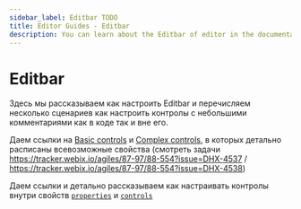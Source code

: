 ```yaml
---
sidebar_label: Editbar TODO
title: Editor Guides - Editbar
description: You can learn about the Editbar of editor in the documentation of the DHTMLX JavaScript Diagram library. Browse developer guides and API reference, try out code examples and live demos, and download a free 30-day evaluation version of DHTMLX Diagram.
---
```


# Editbar 

Здесь мы рассказываем как настроить Editbar и перечисляем несколько сценариев как настроить контролы с небольшими комментариями как в коде так и вне его.

Даем ссылки на [Basic controls](guides/diagram_editor/editbar/basic_controls.md) и [Complex controls](guides/diagram_editor/editbar/basic_controls.md), в которых детально расписаны всевозможные свойства (смотреть задачи https://tracker.webix.io/agiles/87-97/88-554?issue=DHX-4537  /  https://tracker.webix.io/agiles/87-97/88-554?issue=DHX-4538)

Даем ссылки и детально рассказываем как настраивать контролы внутри свойств [`properties`](api/diagram_editor/editbar/config/properties_property.md) и [`controls`](api/diagram_editor/editbar/config/controlss_property.md)